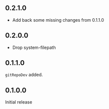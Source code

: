 ## 0.2.1.0

* Add back some missing changes from 0.1.1.0

## 0.2.0.0

* Drop system-filepath

## 0.1.1.0

`gitRepoDev` added.

## 0.1.0.0

Initial release

